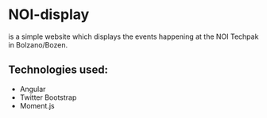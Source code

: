 NOI-display
=============

is a simple website which displays the events happening at the NOI Techpak in Bolzano/Bozen.

Technologies used:
---------------------
- Angular
- Twitter Bootstrap
- Moment.js
